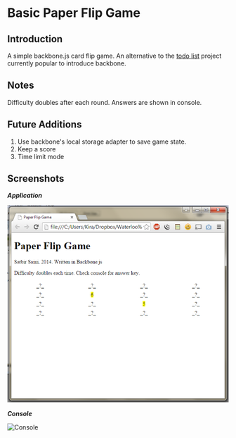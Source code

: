 Basic Paper Flip Game
============

Introduction
-------
A simple backbone.js card flip game. An alternative to the [todo list]() project currently popular to introduce backbone.

Notes
-------
Difficulty doubles after each round. Answers are shown in console.

Future Additions
-------
   1. Use backbone's local storage adapter to save game state.
   2. Keep a score
   3. Time limit mode

Screenshots
-------

***Application***

![Application](/screenshots/app.png?raw=true "Application")

***Console***

![Console](/screenshots/sonsole.png?raw=true "Console")
